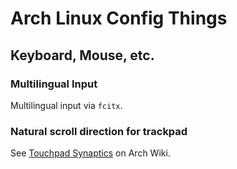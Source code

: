 Arch Linux Config Things
========================

Keyboard, Mouse, etc.
---------------------

### Multilingual Input

Multilingual input via `fcitx`.

### Natural scroll direction for trackpad

See [Touchpad Synaptics](https://wiki.archlinux.org/index.php/Touchpad_Synaptics) on Arch Wiki.


